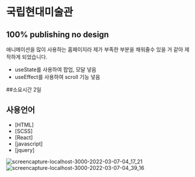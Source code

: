 # 국립현대미술관
## 100% publishing no design



애니메이션을 많이 사용하는 홈페이지라 
제가 부족한 부분을 채워줄수 있을 거 같아 
제작하게 되었습니다.

- useState를 사용하여 팝업, 모달 넣음
- useEffect를 사용하여 scroll 기능 넣음

##소요시간
2일

## 사용언어

- [HTML]
- [SCSS]
- [React]
- [javascript]
- [jquery]

![screencapture-localhost-3000-2022-03-07-04_17_21](https://user-images.githubusercontent.com/92587189/156939373-ff980423-9ab7-4507-9a25-b2d8049ce8bf.png)
![screencapture-localhost-3000-2022-03-07-04_39_16](https://user-images.githubusercontent.com/92587189/156939328-817444aa-7281-49cb-9f2e-83762e1d90a2.png)
